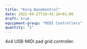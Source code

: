 ```yaml
---
title: "Korg NanoKontrol"
date: 2022-04-27T10:41:16+01:00
draft: true
equipment-group: "MIDI Controllers"
quantity: "1"
---
```


4x4 USB-MIDI pad grid controller.
